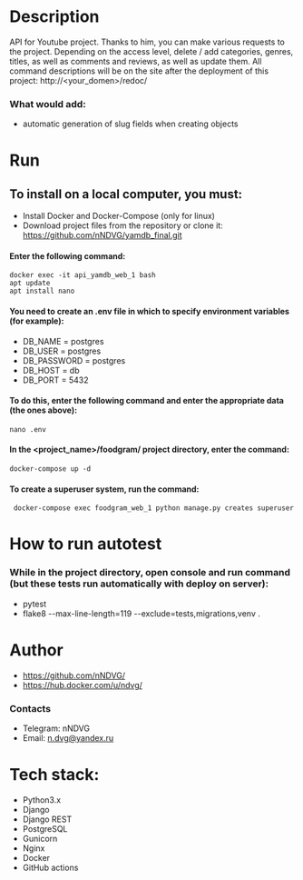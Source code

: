 # Description
API for Youtube project.
Thanks to him, you can make various requests to the project. Depending on the access level, delete / add categories, genres, titles, as well as comments and reviews, as well as update them.
All command descriptions will be on the site after the deployment of this project: http://<your_domen>/redoc/
### What would add:
- automatic generation of slug fields when creating objects

# Run
## To install on a local computer, you must:
* Install Docker and Docker-Compose (only for linux)
* Download project files from the repository or clone it: https://github.com/nNDVG/yamdb_final.git
#### Enter the following command:
    docker exec -it api_yamdb_web_1 bash
    apt update
    apt install nano
#### You need to create an .env file in which to specify environment variables (for example): 
  - DB_NAME = postgres
  - DB_USER = postgres
  - DB_PASSWORD = postgres
  - DB_HOST = db
  - DB_PORT = 5432

#### To do this, enter the following command and enter the appropriate data (the ones above):
    nano .env 

#### In the <project_name>/foodgram/ project directory, enter the command:
    docker-compose up -d

#### To create a superuser system, run the command:
     docker-compose exec foodgram_web_1 python manage.py creates superuser

# How to run autotest
### While in the project directory, open console and run command (but these tests run automatically with deploy on server):
- pytest
- flake8 --max-line-length=119 --exclude=tests,migrations,venv .    

# Author
 - https://github.com/nNDVG/
 - https://hub.docker.com/u/ndvg/
### Contacts
 - Telegram: nNDVG
 - Email: n.dvg@yandex.ru

# Tech stack:
* Python3.x
* Django
* Django REST
* PostgreSQL
* Gunicorn
* Nginx
* Docker
* GitHub actions
